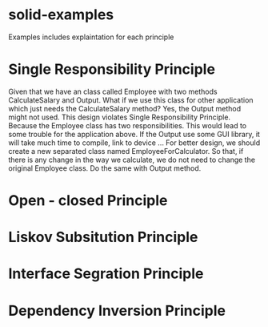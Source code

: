 # solid-examples
Examples includes explaintation for each principle
# Single Responsibility Principle
Given that we have an class called Employee with two methods CalculateSalary and Output. What if we use this class for other application which just needs the CalculateSalary method? Yes, the Output method might not used. This design violates Single Responsibility Principle. Because the Employee class has two responsibilities. This would lead to some trouble for the application above. If the Output use some GUI library, it will take much time to compile, link to device ...
For better design, we should create a new separated class named EmployeeForCalculator. So that, if there is any change in the way we calculate, we do not need to change the original Employee class. Do the same with Output method.
# Open - closed Principle

# Liskov Subsitution Principle

# Interface Segration Principle

# Dependency Inversion Principle

